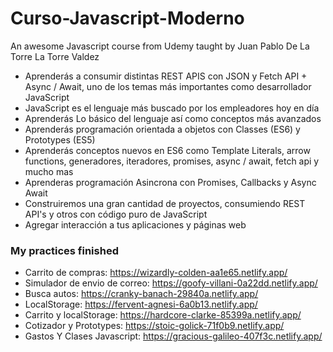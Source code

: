 # Curso-Javascript-Moderno
An awesome Javascript course from Udemy taught by Juan Pablo De La Torre La Torre Valdez


- Aprenderás a consumir distintas REST APIS con JSON y Fetch API + Async / Await, uno de los temas más importantes como desarrollador JavaScript
- JavaScript es el lenguaje más buscado por los empleadores hoy en día
- Aprenderás Lo básico del lenguaje así como conceptos más avanzados
- Aprenderás programación orientada a objetos con Classes (ES6) y Prototypes (ES5)
- Aprenderás conceptos nuevos en ES6 como Template Literals, arrow functions, generadores, iteradores, promises, async / await, fetch api y mucho mas
- Aprenderas programación Asincrona con Promises, Callbacks y Async Await
- Construiremos una gran cantidad de proyectos, consumiendo REST API's y otros con código puro de JavaScript
- Agregar interacción a tus aplicaciones y páginas web

### My practices finished

- Carrito de compras: https://wizardly-colden-aa1e65.netlify.app/
- Simulador de envio de correo: https://goofy-villani-0a22dd.netlify.app/
- Busca autos: https://cranky-banach-29840a.netlify.app/
- LocalStorage: https://fervent-agnesi-6a0b13.netlify.app/
- Carrito y localStorage: https://hardcore-clarke-85399a.netlify.app/
- Cotizador y Prototypes: https://stoic-golick-71f0b9.netlify.app/
- Gastos Y Clases Javascript: https://gracious-galileo-407f3c.netlify.app/
